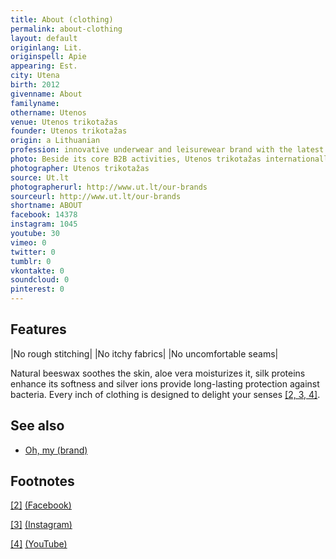 ```yaml
---
title: About (clothing)
permalink: about-clothing
layout: default
originlang: Lit.
originspell: Apie
appearing: Est.
city: Utena
birth: 2012
givenname: About
familyname:
othername: Utenos
venue: Utenos trikotažas
founder: Utenos trikotažas
origin: a Lithuanian
profession: innovative underwear and leisurewear brand with the latest technological possibilities with the sense of zeitgeist in design trends, with locally developed fabrics enriched with extra skin-care textile finishing, based on aloe vera, beeswax, silk proteins and antibacterial silver
photo: Beside its core B2B activities, Utenos trikotažas internationally operates two in-house created fashion brands
photographer: Utenos trikotažas
source: Ut.lt
photographerurl: http://www.ut.lt/our-brands
sourceurl: http://www.ut.lt/our-brands
shortname: ABOUT
facebook: 14378
instagram: 1045
youtube: 30
vimeo: 0
twitter: 0
tumblr: 0
vkontakte: 0
soundcloud: 0
pinterest: 0
---
```


## Features

|No rough stitching|
|No itchy fabrics|
|No uncomfortable seams|

Natural beeswax soothes the skin, aloe vera moisturizes it, silk proteins enhance its softness and silver ions provide long-lasting protection against bacteria. Every inch of clothing is designed to delight your senses <span id="a2">[\[2, 3, 4\]](#f1)</span>.

## See also

+ [Oh, my (brand)](oh-my-brand)

## Footnotes

[[2]](#a2) <span id="f2"></span> [(Facebook)](https://goo.gl/aYWoqC)

[[3]](#a2) <span id="f3"></span> [(Instagram)](https://goo.gl/Qaxa8R)

[[4]](#a2) <span id="f4"></span> [(YouTube)](https://goo.gl/RL6Wdw)
